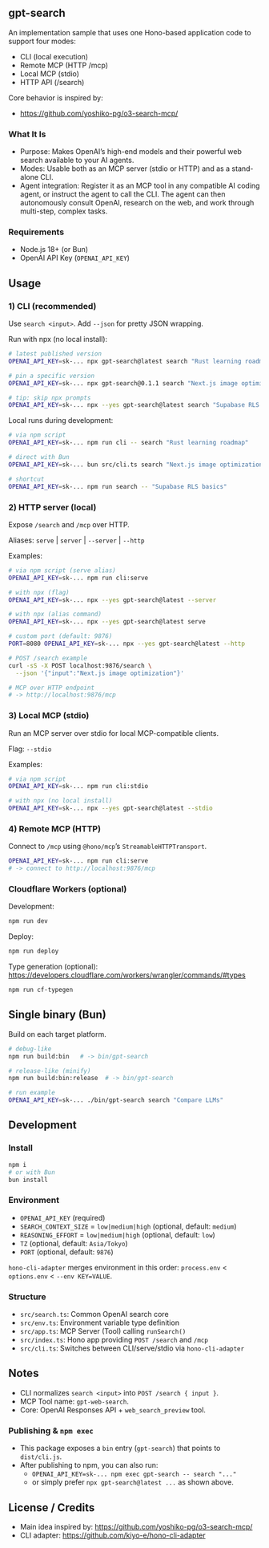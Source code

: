 ## gpt-search

An implementation sample that uses one Hono-based application code to support four modes:

- CLI (local execution)
- Remote MCP (HTTP /mcp)
- Local MCP (stdio)
- HTTP API (/search)

Core behavior is inspired by:
- https://github.com/yoshiko-pg/o3-search-mcp/

### What It Is
- Purpose: Makes OpenAI’s high-end models and their powerful web search available to your AI agents.
- Modes: Usable both as an MCP server (stdio or HTTP) and as a stand-alone CLI.
- Agent integration: Register it as an MCP tool in any compatible AI coding agent, or instruct the agent to call the CLI. The agent can then autonomously consult OpenAI, research on the web, and work through multi-step, complex tasks.

### Requirements
- Node.js 18+ (or Bun)
- OpenAI API Key (`OPENAI_API_KEY`)


## Usage

### 1) CLI (recommended)
Use `search <input>`. Add `--json` for pretty JSON wrapping.

Run with npx (no local install):
```bash
# latest published version
OPENAI_API_KEY=sk-... npx gpt-search@latest search "Rust learning roadmap"

# pin a specific version
OPENAI_API_KEY=sk-... npx gpt-search@0.1.1 search "Next.js image optimization"

# tip: skip npx prompts
OPENAI_API_KEY=sk-... npx --yes gpt-search@latest search "Supabase RLS basics"
```

Local runs during development:
```bash
# via npm script
OPENAI_API_KEY=sk-... npm run cli -- search "Rust learning roadmap"

# direct with Bun
OPENAI_API_KEY=sk-... bun src/cli.ts search "Next.js image optimization"

# shortcut
OPENAI_API_KEY=sk-... npm run search -- "Supabase RLS basics"
```


### 2) HTTP server (local)
Expose `/search` and `/mcp` over HTTP.

Aliases: `serve` | `server` | `--server` | `--http`

Examples:
```bash
# via npm script (serve alias)
OPENAI_API_KEY=sk-... npm run cli:serve

# with npx (flag)
OPENAI_API_KEY=sk-... npx --yes gpt-search@latest --server

# with npx (alias command)
OPENAI_API_KEY=sk-... npx --yes gpt-search@latest serve

# custom port (default: 9876)
PORT=8080 OPENAI_API_KEY=sk-... npx --yes gpt-search@latest --http

# POST /search example
curl -sS -X POST localhost:9876/search \
  --json '{"input":"Next.js image optimization"}'

# MCP over HTTP endpoint
# -> http://localhost:9876/mcp
```


### 3) Local MCP (stdio)
Run an MCP server over stdio for local MCP-compatible clients.

Flag: `--stdio`

Examples:
```bash
# via npm script
OPENAI_API_KEY=sk-... npm run cli:stdio

# with npx (no local install)
OPENAI_API_KEY=sk-... npx --yes gpt-search@latest --stdio
```


### 4) Remote MCP (HTTP)
Connect to `/mcp` using `@hono/mcp`’s `StreamableHTTPTransport`.

```bash
OPENAI_API_KEY=sk-... npm run cli:serve
# -> connect to http://localhost:9876/mcp
```


### Cloudflare Workers (optional)
Development:
```bash
npm run dev
```
Deploy:
```bash
npm run deploy
```
Type generation (optional): https://developers.cloudflare.com/workers/wrangler/commands/#types
```bash
npm run cf-typegen
```


## Single binary (Bun)
Build on each target platform.

```bash
# debug-like
npm run build:bin   # -> bin/gpt-search

# release-like (minify)
npm run build:bin:release  # -> bin/gpt-search

# run example
OPENAI_API_KEY=sk-... ./bin/gpt-search search "Compare LLMs"
```

## Development

### Install
```bash
npm i
# or with Bun
bun install
```

### Environment
- `OPENAI_API_KEY` (required)
- `SEARCH_CONTEXT_SIZE` = `low|medium|high` (optional, default: `medium`)
- `REASONING_EFFORT` = `low|medium|high` (optional, default: `low`)
- `TZ` (optional, default: `Asia/Tokyo`)
- `PORT` (optional, default: `9876`)

`hono-cli-adapter` merges environment in this order: `process.env` < `options.env` < `--env KEY=VALUE`.


### Structure
- `src/search.ts`: Common OpenAI search core
- `src/env.ts`: Environment variable type definition
- `src/app.ts`: MCP Server (Tool) calling `runSearch()`
- `src/index.ts`: Hono app providing `POST /search` and `/mcp`
- `src/cli.ts`: Switches between CLI/serve/stdio via `hono-cli-adapter`

## Notes
- CLI normalizes `search <input>` into `POST /search { input }`.
- MCP Tool name: `gpt-web-search`.
- Core: OpenAI Responses API + `web_search_preview` tool.

### Publishing & `npm exec`
- This package exposes a `bin` entry (`gpt-search`) that points to `dist/cli.js`.
- After publishing to npm, you can also run:
  - `OPENAI_API_KEY=sk-... npm exec gpt-search -- search "..."`
  - or simply prefer `npx gpt-search@latest ...` as shown above.


## License / Credits
- Main idea inspired by: https://github.com/yoshiko-pg/o3-search-mcp/
- CLI adapter: https://github.com/kiyo-e/hono-cli-adapter
